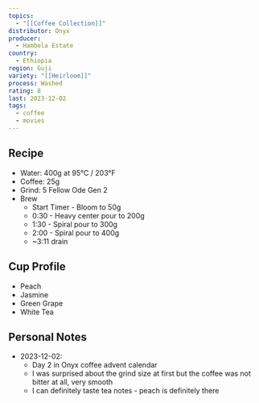 ```yaml
---
topics:
  - "[[Coffee Collection]]"
distributor: Onyx
producer:
  - Hambela Estate
country:
  - Ethiopia
region: Guji
variety: "[[Heirloom]]"
process: Washed
rating: 8
last: 2023-12-02
tags:
  - coffee
  - movies
---
```

## Recipe

- Water: 400g at 95°C / 203°F
- Coffee: 25g
- Grind: 5 Fellow Ode Gen 2
- Brew
	- Start Timer - Bloom to 50g  
	- 0:30 - Heavy center pour to 200g  
	- 1:30 - Spiral pour to 300g  
	- 2:00 - Spiral pour to 400g  
	- ~3:11 drain

## Cup Profile

- Peach
- Jasmine
- Green Grape
- White Tea

## Personal Notes

- 2023-12-02:
	- Day 2 in Onyx coffee advent calendar
	- I was surprised about the grind size at first but the coffee was not bitter at all, very smooth
	- I can definitely taste tea notes - peach is definitely there
